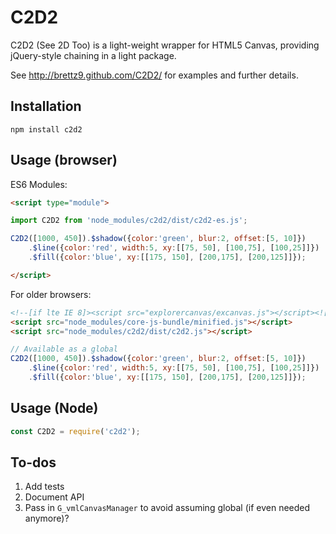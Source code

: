 # C2D2

C2D2 (See 2D Too) is a light-weight wrapper for HTML5 Canvas,
providing jQuery-style chaining in a light package.

See <http://brettz9.github.com/C2D2/> for examples and further details.

## Installation

`npm install c2d2`

## Usage (browser)

ES6 Modules:

```html
<script type="module">

import C2D2 from 'node_modules/c2d2/dist/c2d2-es.js';

C2D2([1000, 450]).$shadow({color:'green', blur:2, offset:[5, 10]})
    .$line({color:'red', width:5, xy:[[75, 50], [100,75], [100,25]]})
    .$fill({color:'blue', xy:[[175, 150], [200,175], [200,125]]});

</script>
```

For older browsers:

```html
<!--[if lte IE 8]><script src="explorercanvas/excanvas.js"></script><![endif]-->
<script src="node_modules/core-js-bundle/minified.js"></script>
<script src="node_modules/c2d2/dist/c2d2.js"></script>
```

```js
// Available as a global
C2D2([1000, 450]).$shadow({color:'green', blur:2, offset:[5, 10]})
    .$line({color:'red', width:5, xy:[[75, 50], [100,75], [100,25]]})
    .$fill({color:'blue', xy:[[175, 150], [200,175], [200,125]]});
```

## Usage (Node)

```js
const C2D2 = require('c2d2');
```

## To-dos

1. Add tests
1. Document API
1. Pass in `G_vmlCanvasManager` to avoid assuming global (if even needed anymore)?
